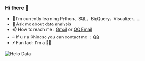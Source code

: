 ### Hi there 💖
- 🌱 I’m currently learning Python、SQL、BigQuery、Visualizer……
- 💬 Ask me about data analysis 
- 📫 How to reach me : <a href = "sunnygirl.yaoyao@gmail.com">Gmail</a> or <a href = "Sunny_Y313@foxmail.com">QQ Email</a>
- 💦 If u r a Chinese you can contact me ：<a href="http://wpa.qq.com/msgrd?v=3&uin=1217079987&site=qq&menu=yes" target="_blank">QQ</a>
- ⚡ Fun fact: I'm a 👩‍💻
<img src="https://raw.githubusercontent.com/sagar-viradiya/sagar-viradiya/master/resources/banner.png" alt="Hello Data">

